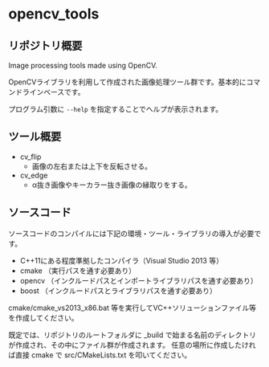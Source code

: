 opencv_tools
===============

リポジトリ概要
---------------

Image processing tools made using OpenCV.

OpenCVライブラリを利用して作成された画像処理ツール群です。基本的にコマンドラインベースです。  

プログラム引数に `--help` を指定することでヘルプが表示されます。

ツール概要
---------------

* cv_flip
    * 画像の左右または上下を反転させる。
* cv_edge
    * α抜き画像やキーカラー抜き画像の縁取りをする。

ソースコード
---------------

ソースコードのコンパイルには下記の環境・ツール・ライブラリの導入が必要です。

* C++11にある程度準拠したコンパイラ（Visual Studio 2013 等）
* cmake （実行パスを通す必要あり）
* opencv （インクルードパスとインポートライブラリパスを通す必要あり）
* boost （インクルードパスとライブラリパスを通す必要あり）

cmake/cmake_vs2013_x86.bat 等を実行してVC++ソリューションファイル等を作成してください。

既定では、リポジトリのルートフォルダに _build で始まる名前のディレクトリが作成され、その中にファイル群が作成されます。
任意の場所に作成したければ直接 cmake で src/CMakeLists.txt を叩いてください。
